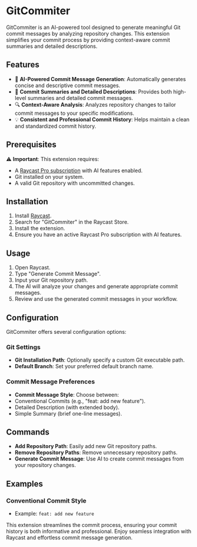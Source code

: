 # GitCommiter

GitCommiter is an AI-powered tool designed to generate meaningful Git commit messages by analyzing repository changes. This extension simplifies your commit process by providing context-aware commit summaries and detailed descriptions.

## Features

- 🤖 **AI-Powered Commit Message Generation**: Automatically generates concise and descriptive commit messages.
- 📝 **Commit Summaries and Detailed Descriptions**: Provides both high-level summaries and detailed commit messages.
- 🔍 **Context-Aware Analysis**: Analyzes repository changes to tailor commit messages to your specific modifications.
- 💡 **Consistent and Professional Commit History**: Helps maintain a clean and standardized commit history.

## Prerequisites

⚠️ **Important**: This extension requires:

- A [Raycast Pro subscription](https://www.raycast.com/pro) with AI features enabled.
- Git installed on your system.
- A valid Git repository with uncommitted changes.

## Installation

1. Install [Raycast](https://raycast.com/).
2. Search for "GitCommiter" in the Raycast Store.
3. Install the extension.
4. Ensure you have an active Raycast Pro subscription with AI features.

## Usage

1. Open Raycast.
2. Type "Generate Commit Message".
3. Input your Git repository path.
4. The AI will analyze your changes and generate appropriate commit messages.
5. Review and use the generated commit messages in your workflow.

## Configuration

GitCommiter offers several configuration options:

### Git Settings

- **Git Installation Path**: Optionally specify a custom Git executable path.
- **Default Branch**: Set your preferred default branch name.

### Commit Message Preferences

- **Commit Message Style**: Choose between:
- Conventional Commits (e.g., "feat: add new feature").
- Detailed Description (with extended body).
- Simple Summary (brief one-line messages).

## Commands

- **Add Repository Path**: Easily add new Git repository paths.
- **Remove Repository Paths**: Remove unnecessary repository paths.
- **Generate Commit Message**: Use AI to create commit messages from your repository changes.

## Examples

### Conventional Commit Style

- Example: `feat: add new feature`

This extension streamlines the commit process, ensuring your commit history is both informative and professional. Enjoy seamless integration with Raycast and effortless commit message generation.
